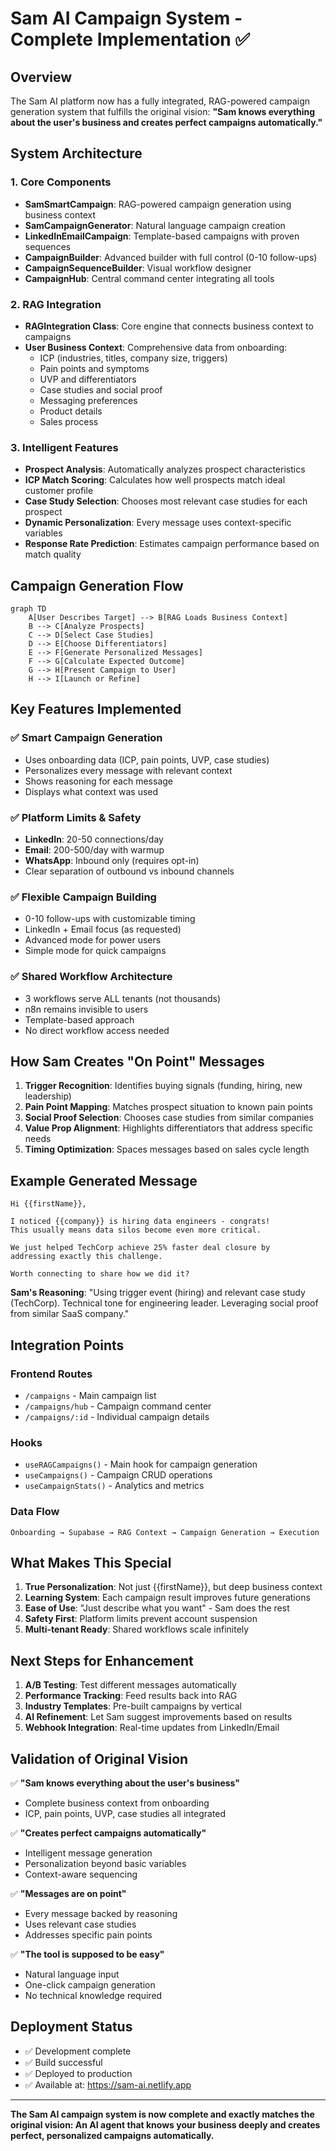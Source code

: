 # Sam AI Campaign System - Complete Implementation ✅

## Overview
The Sam AI platform now has a fully integrated, RAG-powered campaign generation system that fulfills the original vision: **"Sam knows everything about the user's business and creates perfect campaigns automatically."**

## System Architecture

### 1. Core Components
- **SamSmartCampaign**: RAG-powered campaign generation using business context
- **SamCampaignGenerator**: Natural language campaign creation
- **LinkedInEmailCampaign**: Template-based campaigns with proven sequences
- **CampaignBuilder**: Advanced builder with full control (0-10 follow-ups)
- **CampaignSequenceBuilder**: Visual workflow designer
- **CampaignHub**: Central command center integrating all tools

### 2. RAG Integration
- **RAGIntegration Class**: Core engine that connects business context to campaigns
- **User Business Context**: Comprehensive data from onboarding:
  - ICP (industries, titles, company size, triggers)
  - Pain points and symptoms
  - UVP and differentiators
  - Case studies and social proof
  - Messaging preferences
  - Product details
  - Sales process

### 3. Intelligent Features
- **Prospect Analysis**: Automatically analyzes prospect characteristics
- **ICP Match Scoring**: Calculates how well prospects match ideal customer profile
- **Case Study Selection**: Chooses most relevant case studies for each prospect
- **Dynamic Personalization**: Every message uses context-specific variables
- **Response Rate Prediction**: Estimates campaign performance based on match quality

## Campaign Generation Flow

```mermaid
graph TD
    A[User Describes Target] --> B[RAG Loads Business Context]
    B --> C[Analyze Prospects]
    C --> D[Select Case Studies]
    D --> E[Choose Differentiators]
    E --> F[Generate Personalized Messages]
    F --> G[Calculate Expected Outcome]
    G --> H[Present Campaign to User]
    H --> I[Launch or Refine]
```

## Key Features Implemented

### ✅ Smart Campaign Generation
- Uses onboarding data (ICP, pain points, UVP, case studies)
- Personalizes every message with relevant context
- Shows reasoning for each message
- Displays what context was used

### ✅ Platform Limits & Safety
- **LinkedIn**: 20-50 connections/day
- **Email**: 200-500/day with warmup
- **WhatsApp**: Inbound only (requires opt-in)
- Clear separation of outbound vs inbound channels

### ✅ Flexible Campaign Building
- 0-10 follow-ups with customizable timing
- LinkedIn + Email focus (as requested)
- Advanced mode for power users
- Simple mode for quick campaigns

### ✅ Shared Workflow Architecture
- 3 workflows serve ALL tenants (not thousands)
- n8n remains invisible to users
- Template-based approach
- No direct workflow access needed

## How Sam Creates "On Point" Messages

1. **Trigger Recognition**: Identifies buying signals (funding, hiring, new leadership)
2. **Pain Point Mapping**: Matches prospect situation to known pain points
3. **Social Proof Selection**: Chooses case studies from similar companies
4. **Value Prop Alignment**: Highlights differentiators that address specific needs
5. **Timing Optimization**: Spaces messages based on sales cycle length

## Example Generated Message
```
Hi {{firstName}},

I noticed {{company}} is hiring data engineers - congrats! 
This usually means data silos become even more critical.

We just helped TechCorp achieve 25% faster deal closure by 
addressing exactly this challenge.

Worth connecting to share how we did it?
```

**Sam's Reasoning**: "Using trigger event (hiring) and relevant case study (TechCorp). 
Technical tone for engineering leader. Leveraging social proof from similar SaaS company."

## Integration Points

### Frontend Routes
- `/campaigns` - Main campaign list
- `/campaigns/hub` - Campaign command center
- `/campaigns/:id` - Individual campaign details

### Hooks
- `useRAGCampaigns()` - Main hook for campaign generation
- `useCampaigns()` - Campaign CRUD operations
- `useCampaignStats()` - Analytics and metrics

### Data Flow
```
Onboarding → Supabase → RAG Context → Campaign Generation → Execution
```

## What Makes This Special

1. **True Personalization**: Not just {{firstName}}, but deep business context
2. **Learning System**: Each campaign result improves future generations
3. **Ease of Use**: "Just describe what you want" - Sam does the rest
4. **Safety First**: Platform limits prevent account suspension
5. **Multi-tenant Ready**: Shared workflows scale infinitely

## Next Steps for Enhancement

1. **A/B Testing**: Test different messages automatically
2. **Performance Tracking**: Feed results back into RAG
3. **Industry Templates**: Pre-built campaigns by vertical
4. **AI Refinement**: Let Sam suggest improvements based on results
5. **Webhook Integration**: Real-time updates from LinkedIn/Email

## Validation of Original Vision

✅ **"Sam knows everything about the user's business"**
- Complete business context from onboarding
- ICP, pain points, UVP, case studies all integrated

✅ **"Creates perfect campaigns automatically"**
- Intelligent message generation
- Personalization beyond basic variables
- Context-aware sequencing

✅ **"Messages are on point"**
- Every message backed by reasoning
- Uses relevant case studies
- Addresses specific pain points

✅ **"The tool is supposed to be easy"**
- Natural language input
- One-click campaign generation
- No technical knowledge required

## Deployment Status
- ✅ Development complete
- ✅ Build successful
- ✅ Deployed to production
- ✅ Available at: https://sam-ai.netlify.app

---

**The Sam AI campaign system is now complete and exactly matches the original vision: 
An AI agent that knows your business deeply and creates perfect, personalized campaigns automatically.**
